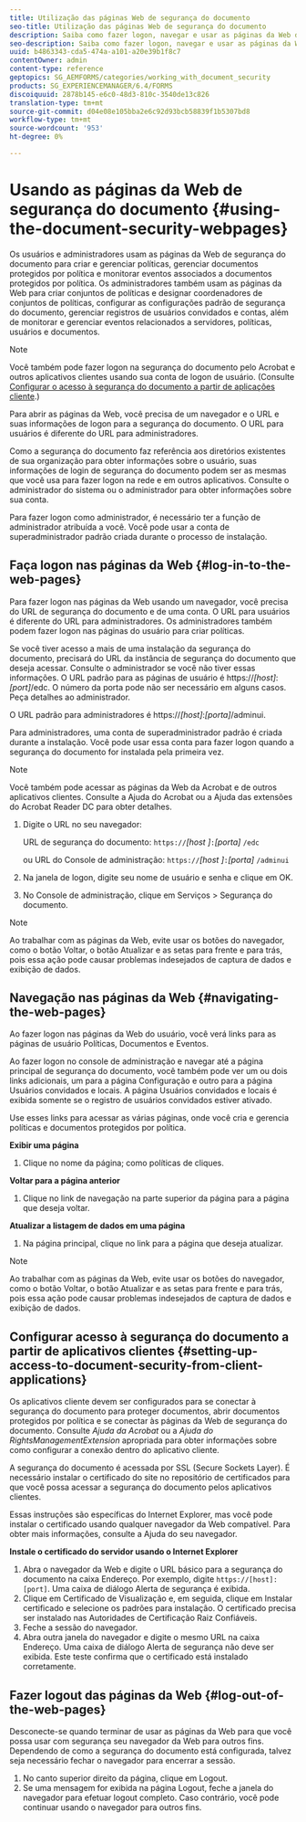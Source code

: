 ```yaml
---
title: Utilização das páginas Web de segurança do documento
seo-title: Utilização das páginas Web de segurança do documento
description: Saiba como fazer logon, navegar e usar as páginas da Web de segurança do documento.
seo-description: Saiba como fazer logon, navegar e usar as páginas da Web de segurança do documento.
uuid: b4863343-cda5-474a-a101-a20e39b1f8c7
contentOwner: admin
content-type: reference
geptopics: SG_AEMFORMS/categories/working_with_document_security
products: SG_EXPERIENCEMANAGER/6.4/FORMS
discoiquuid: 2878b145-e6c0-48d3-810c-3540de13c826
translation-type: tm+mt
source-git-commit: d04e08e105bba2e6c92d93bcb58839f1b5307bd8
workflow-type: tm+mt
source-wordcount: '953'
ht-degree: 0%

---
```



# Usando as páginas da Web de segurança do documento {#using-the-document-security-webpages}

Os usuários e administradores usam as páginas da Web de segurança do documento para criar e gerenciar políticas, gerenciar documentos protegidos por política e monitorar eventos associados a documentos protegidos por política. Os administradores também usam as páginas da Web para criar conjuntos de políticas e designar coordenadores de conjuntos de políticas, configurar as configurações padrão de segurança do documento, gerenciar registros de usuários convidados e contas, além de monitorar e gerenciar eventos relacionados a servidores, políticas, usuários e documentos.

>[!NOTE]
>
>Você também pode fazer logon na segurança do documento pelo Acrobat e outros aplicativos clientes usando sua conta de logon de usuário. (Consulte [Configurar o acesso à segurança do documento a partir de aplicações cliente](using-document-security-web-pages.md#setting-up-access-to-document-security-from-client-applications).)

Para abrir as páginas da Web, você precisa de um navegador e o URL e suas informações de logon para a segurança do documento. O URL para usuários é diferente do URL para administradores.

Como a segurança do documento faz referência aos diretórios existentes de sua organização para obter informações sobre o usuário, suas informações de login de segurança do documento podem ser as mesmas que você usa para fazer logon na rede e em outros aplicativos. Consulte o administrador do sistema ou o administrador para obter informações sobre sua conta.

Para fazer logon como administrador, é necessário ter a função de administrador atribuída a você. Você pode usar a conta de superadministrador padrão criada durante o processo de instalação.

## Faça logon nas páginas da Web {#log-in-to-the-web-pages}

Para fazer logon nas páginas da Web usando um navegador, você precisa do URL de segurança do documento e de uma conta. O URL para usuários é diferente do URL para administradores. Os administradores também podem fazer logon nas páginas do usuário para criar políticas.

Se você tiver acesso a mais de uma instalação da segurança do documento, precisará do URL da instância de segurança do documento que deseja acessar. Consulte o administrador se você não tiver essas informações. O URL padrão para as páginas de usuário é https://*[host]*:*[port]*/edc. O número da porta pode não ser necessário em alguns casos. Peça detalhes ao administrador.

O URL padrão para administradores é https://*[host]*:*[porta]*/adminui.

Para administradores, uma conta de superadministrador padrão é criada durante a instalação. Você pode usar essa conta para fazer logon quando a segurança do documento for instalada pela primeira vez.

>[!NOTE]
>
>Você também pode acessar as páginas da Web da Acrobat e de outros aplicativos clientes. Consulte a Ajuda do Acrobat ou a Ajuda das extensões do Acrobat Reader DC para obter detalhes.

1. Digite o URL no seu navegador:

   URL de segurança do documento: `https://`*[host ]*`:`*[porta]* `/edc`

   ou URL do Console de administração: `https://`*[host ]*`:`*[porta]* `/adminui`

1. Na janela de logon, digite seu nome de usuário e senha e clique em OK.
1. No Console de administração, clique em Serviços > Segurança do documento.

>[!NOTE]
>
>Ao trabalhar com as páginas da Web, evite usar os botões do navegador, como o botão Voltar, o botão Atualizar e as setas para frente e para trás, pois essa ação pode causar problemas indesejados de captura de dados e exibição de dados.

## Navegação nas páginas da Web {#navigating-the-web-pages}

Ao fazer logon nas páginas da Web do usuário, você verá links para as páginas de usuário Políticas, Documentos e Eventos.

Ao fazer logon no console de administração e navegar até a página principal de segurança do documento, você também pode ver um ou dois links adicionais, um para a página Configuração e outro para a página Usuários convidados e locais. A página Usuários convidados e locais é exibida somente se o registro de usuários convidados estiver ativado.

Use esses links para acessar as várias páginas, onde você cria e gerencia políticas e documentos protegidos por política.

**Exibir uma página**

1. Clique no nome da página; como políticas de cliques.

**Voltar para a página anterior**

1. Clique no link de navegação na parte superior da página para a página que deseja voltar.

**Atualizar a listagem de dados em uma página**

1. Na página principal, clique no link para a página que deseja atualizar.

>[!NOTE]
>
>Ao trabalhar com as páginas da Web, evite usar os botões do navegador, como o botão Voltar, o botão Atualizar e as setas para frente e para trás, pois essa ação pode causar problemas indesejados de captura de dados e exibição de dados.

## Configurar acesso à segurança do documento a partir de aplicativos clientes {#setting-up-access-to-document-security-from-client-applications}

Os aplicativos cliente devem ser configurados para se conectar à segurança do documento para proteger documentos, abrir documentos protegidos por política e se conectar às páginas da Web de segurança do documento. Consulte *Ajuda da Acrobat* ou a *Ajuda do RightsManagementExtension* apropriada para obter informações sobre como configurar a conexão dentro do aplicativo cliente.

A segurança do documento é acessada por SSL (Secure Sockets Layer). É necessário instalar o certificado do site no repositório de certificados para que você possa acessar a segurança do documento pelos aplicativos clientes.

<!-- Fix broken link See Configuring SSL for information on SSL.-->

Essas instruções são específicas do Internet Explorer, mas você pode instalar o certificado usando qualquer navegador da Web compatível. Para obter mais informações, consulte a Ajuda do seu navegador.

**Instale o certificado do servidor usando o Internet Explorer**

1. Abra o navegador da Web e digite o URL básico para a segurança do documento na caixa Endereço. Por exemplo, digite `https://[host]:[port]`. Uma caixa de diálogo Alerta de segurança é exibida.
1. Clique em Certificado de Visualização e, em seguida, clique em Instalar certificado e selecione os padrões para instalação. O certificado precisa ser instalado nas Autoridades de Certificação Raiz Confiáveis.
1. Feche a sessão do navegador.
1. Abra outra janela do navegador e digite o mesmo URL na caixa Endereço. Uma caixa de diálogo Alerta de segurança não deve ser exibida. Este teste confirma que o certificado está instalado corretamente.

## Fazer logout das páginas da Web {#log-out-of-the-web-pages}

Desconecte-se quando terminar de usar as páginas da Web para que você possa usar com segurança seu navegador da Web para outros fins. Dependendo de como a segurança do documento está configurada, talvez seja necessário fechar o navegador para encerrar a sessão.

1. No canto superior direito da página, clique em Logout.
1. Se uma mensagem for exibida na página Logout, feche a janela do navegador para efetuar logout completo. Caso contrário, você pode continuar usando o navegador para outros fins.


